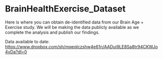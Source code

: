 # BrainHealthExercise_Dataset

Here is where you can obtain de-identified data from our Brain Age + Exercise study. We will be making the data publicly available as we complete the analysis and publish our findings.

Data available to date:
https://www.dropbox.com/sh/mqeqlczshw4e61n/AADui9LE8Sa8tr94CKWJo4vDa?dl=0
